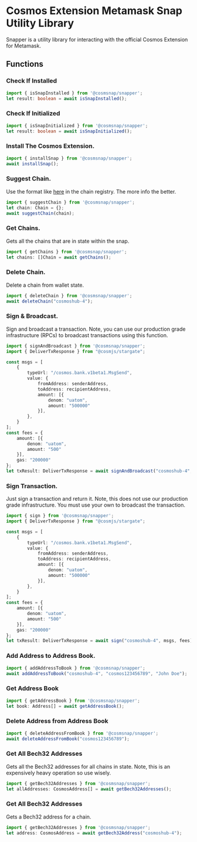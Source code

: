 # Cosmos Extension Metamask Snap Utility Library
Snapper is a utility library for interacting with the official Cosmos Extension for Metamask.

## Functions

### Check If Installed
```typescript
import { isSnapInstalled } from '@cosmsnap/snapper';
let result: boolean = await isSnapInstalled();
```

### Check If Initialized
```typescript
import { isSnapInitialized } from '@cosmsnap/snapper';
let result: boolean = await isSnapInitialized();
```

### Install The Cosmos Extension.
```typescript
import { installSnap } from '@cosmsnap/snapper';
await installSnap();
```

### Suggest Chain.
Use the format like [here](https://github.com/cosmos/chain-registry/blob/master/agoric/chain.json) in the chain registry. The more info the better.
```typescript
import { suggestChain } from '@cosmsnap/snapper';
let chain: Chain = {};
await suggestChain(chain);
```

### Get Chains.
Gets all the chains that are in state within the snap.
```typescript
import { getChains } from '@cosmsnap/snapper';
let chains: []Chain = await getChains();
```

### Delete Chain.
Delete a chain from wallet state.
```typescript
import { deleteChain } from '@cosmsnap/snapper';
await deleteChain("cosmoshub-4");
```

### Sign & Broadcast.
Sign and broadcast a transaction. Note, you can use our production grade infrastructure (RPCs) to broadcast transactions using this function.
```typescript
import { signAndBroadcast } from '@cosmsnap/snapper';
import { DeliverTxResponse } from "@cosmjs/stargate";

const msgs = [
    {
        typeUrl: "/cosmos.bank.v1beta1.MsgSend",
        value: {
            fromAddress: senderAddress,
            toAddress: recipientAddress,
            amount: [{
                denom: "uatom",
                amount: "500000"
            }],
        },
    }
];
const fees = {
    amount: [{
        denom: "uatom",
        amount: "500"
    }],
    gas: "200000"
};
let txResult: DeliverTxResponse = await signAndBroadcast("cosmoshub-4", msgs, fees);
```

### Sign Transaction.
Just sign a transaction and return it. Note, this does not use our production grade infrastructure. You must use your own to broadcast the transaction.
```typescript
import { sign } from '@cosmsnap/snapper';
import { DeliverTxResponse } from "@cosmjs/stargate";

const msgs = [
    {
        typeUrl: "/cosmos.bank.v1beta1.MsgSend",
        value: {
            fromAddress: senderAddress,
            toAddress: recipientAddress,
            amount: [{
                denom: "uatom",
                amount: "500000"
            }],
        },
    }
];
const fees = {
    amount: [{
        denom: "uatom",
        amount: "500"
    }],
    gas: "200000"
};
let txResult: DeliverTxResponse = await sign("cosmoshub-4", msgs, fees);
```

### Add Address to Address Book.
```typescript
import { addAddressToBook } from '@cosmsnap/snapper';
await addAddressToBook("cosmoshub-4", "cosmos123456789", "John Doe");
```

### Get Address Book
```typescript
import { getAddressBook } from '@cosmsnap/snapper';
let book: Address[] = await getAddressBook();
```

### Delete Address from Address Book
```typescript
import { deleteAddressFromBook } from '@cosmsnap/snapper';
await deleteAddressFromBook("cosmos123456789");
```

### Get All Bech32 Addresses
Gets all the Bech32 addresses for all chains in state. Note, this is an expensively heavy operation so use wisely.
```typescript
import { getBech32Addresses } from '@cosmsnap/snapper';
let allAddresses: CosmosAddress[] = await getBech32Addresses();
```

### Get All Bech32 Addresses
Gets a Bech32 address for a chain.
```typescript
import { getBech32Addresses } from '@cosmsnap/snapper';
let address: CosmosAddress = await getBech32Address("cosmoshub-4");
```
